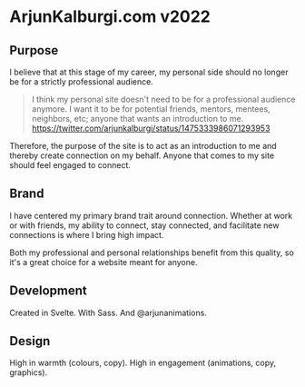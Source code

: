 # ArjunKalburgi.com v2022

## Purpose 
I believe that at this stage of my career, my personal side should no longer be for a strictly professional audience. 

> I think my personal site doesn't need to be for a professional audience anymore. I want it to be for potential friends, mentors, mentees, neighbors, etc; anyone that wants an introduction to me.
https://twitter.com/arjunkalburgi/status/1475333986071293953

Therefore, the purpose of the site is to act as an introduction to me and thereby create connection on my behalf. Anyone that comes to my site should feel engaged to connect.

## Brand 
I have centered my primary brand trait around connection. Whether at work or with friends, my ability to connect, stay connected, and facilitate new connections is where I bring high impact.

Both my professional and personal relationships benefit from this quality, so it's a great choice for a website meant for anyone. 

## Development
Created in Svelte. 
With Sass. 
And @arjunanimations.

## Design 
High in warmth (colours, copy). 
High in engagement (animations, copy, graphics). 
